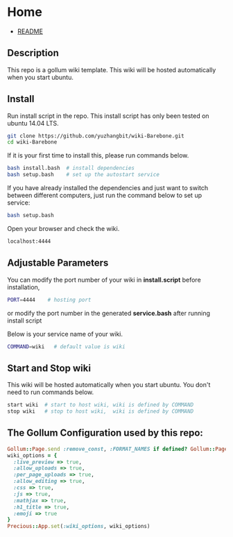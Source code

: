 # Home

* [README](/README)


## Description
This repo is a gollum wiki template. This wiki will be hosted automatically when you start ubuntu. 

## Install  
Run install script in the repo. This install script has only been tested on ubuntu 14.04 LTS.
```bash
git clone https://github.com/yuzhangbit/wiki-Barebone.git
cd wiki-Barebone  
```
If it is your first time to install this, please run commands below.  
```bash
bash install.bash  # install dependencies
bash setup.bash    # set up the autostart service 
```    

If you have already installed the dependencies and just want to switch between different computers, just run the command below to set up service:
```bash
bash setup.bash
```

Open your browser and check the wiki.
```bash
localhost:4444
```





## Adjustable Parameters
You can modify the port number of your wiki in **install.script** before installation,
```bash
PORT=4444    # hosting port 
```
or modify the port number in the generated **service.bash** after running install script 

Below is your service name of your wiki.
```bash
COMMAND=wiki   # default value is wiki
```

## Start and Stop wiki 
This wiki will be hosted automatically when you start ubuntu. You don't need to run commands below. 
```bash
start wiki  # start to host wiki, wiki is defined by COMMAND
stop wiki   # stop to host wiki,  wiki is defined by COMMAND
```
## The Gollum Configuration used by this repo:
```ruby
Gollum::Page.send :remove_const, :FORMAT_NAMES if defined? Gollum::Page::FORMAT_NAMES
wiki_options = {
  :live_preview => true,
  :allow_uploads => true,
  :per_page_uploads => true,
  :allow_editing => true,
  :css => true,
  :js => true,
  :mathjax => true,
  :h1_title => true,
  :emoji => true
}
Precious::App.set(:wiki_options, wiki_options)
```